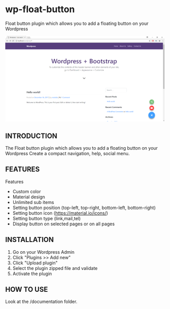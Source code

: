 # wp-float-button
 Float button plugin which allows you to add a floating button on your Wordpress
 
 ![alt tag](https://github.com/nestebe/wp-float-button/blob/master/captures/Capture2.PNG?raw=true)

INTRODUCTION
------------

The Float button plugin which allows you to add a floating button on your Wordpress
Create a compact navigation, help, social menu.

FEATURES
--------

Features
- Custom color
- Material design
- Unlimited sub items
- Setting button position (top-left, top-right, bottom-left, bottom-right)
- Setting button icon (https://material.io/icons/)
- Setting button type (link,mail,tel)
- Display button on selected pages or on all pages


INSTALLATION
------------

1. Go on your Wordpress Admin
2. Click "Plugins >> Add new"
3. Click "Upload plugin"
4. Select the plugin zipped file and validate
5. Activate the plugin

HOW TO USE
-----------

Look at the /documentation folder.

